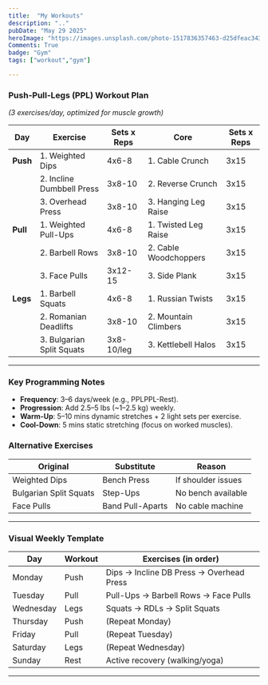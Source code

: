 ```yaml
---
title:  "My Workouts"
description: ".."
pubDate: "May 29 2025"
heroImage: "https://images.unsplash.com/photo-1517836357463-d25dfeac3438?q=80&w=1740&auto=format&fit=crop&ixlib=rb-4.1.0&ixid=M3wxMjA3fDB8MHxwaG90by1wYWdlfHx8fGVufDB8fHx8fA%3D%3D"
Comments: True
badge: "Gym"
tags: ["workout","gym"]

---
```




### **Push-Pull-Legs (PPL) Workout Plan**  

*(3 exercises/day, optimized for muscle growth)*  

| **Day**  | **Exercise**              | **Sets x Reps** | **Core**           | **Sets x Reps** |
| -------- | ------------------------- | --------------- | ------------------ | --------------- |
| **Push** | 1. Weighted Dips          | 4x6-8           | 1. Cable Crunch       | 3x15            |
|          | 2. Incline Dumbbell Press | 3x8-10          | 2. Reverse Crunch     | 3x15            |
|          | 3. Overhead Press         | 3x8-10          | 3. Hanging Leg Raise  | 3x15            |
| **Pull** | 1. Weighted Pull-Ups      | 4x6-8           | 1. Twisted Leg Raise  | 3x15            |
|          | 2. Barbell Rows           | 3x8-10          | 2. Cable Woodchoppers | 3x15            |
|          | 3. Face Pulls             | 3x12-15         | 3. Side Plank         | 3x15            |
| **Legs** | 1. Barbell Squats         | 4x6-8           | 1. Russian Twists     | 3x15            |
|          | 2. Romanian Deadlifts     | 3x8-10          | 2. Mountain Climbers  | 3x15            |
|          | 3. Bulgarian Split Squats | 3x8-10/leg      | 3. Kettlebell Halos   |3x15            |
---

### **Key Programming Notes**  

- **Frequency**: 3–6 days/week (e.g., PPLPPL-Rest).  
- **Progression**: Add 2.5–5 lbs (~1–2.5 kg) weekly.  
- **Warm-Up**: 5–10 mins dynamic stretches + 2 light sets per exercise.  
- **Cool-Down**: 5 mins static stretching (focus on worked muscles).  

### **Alternative Exercises**  

| **Original**           | **Substitute**   | **Reason**         |
| ---------------------- | ---------------- | ------------------ |
| Weighted Dips          | Bench Press      | If shoulder issues |
| Bulgarian Split Squats | Step-Ups         | No bench available |
| Face Pulls             | Band Pull-Aparts | No cable machine   |

---

### **Visual Weekly Template**  

| **Day**   | **Workout** | **Exercises (in order)**                 |
| --------- | ----------- | ---------------------------------------- |
| Monday    | Push        | Dips → Incline DB Press → Overhead Press |
| Tuesday   | Pull        | Pull-Ups → Barbell Rows → Face Pulls     |
| Wednesday | Legs        | Squats → RDLs → Split Squats             |
| Thursday  | Push        | (Repeat Monday)                          |
| Friday    | Pull        | (Repeat Tuesday)                         |
| Saturday  | Legs        | (Repeat Wednesday)                       |
| Sunday    | Rest        | Active recovery (walking/yoga)           |

---










